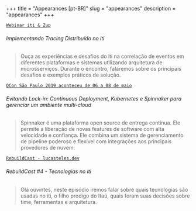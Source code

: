 +++
title = "Appearances [pt-BR]"
slug = "appearances"
description = "appearances"
+++

[`Webinar iti & Zup`](https://www.youtube.com/watch?v=maVarWMEVgk&t=1s)

###### Implementando Tracing Distribuído no iti

>Ouça as experiências e desafios do iti na correlação de eventos em diferentes plataformas e sistemas utilizando arquitetura de microsserviços. Durante o encontro, falaremos sobre os principais desafios e exemplos práticos de solução.

[`QCon São Paulo 2019 aconteceu de 06 a 08 de maio`](https://www.infoq.com/br/presentations/evitando-lock-in/)

###### Evitando Lock-in: Continuous Deployment, Kubernetes e Spinnaker para gerenciar um ambiente multi-cloud

> Spinnaker é uma plataforma open source de entrega contínua. Ele permite a liberação de novas features de software com alta velocidade e confiança. Ele combina um sistema de gerenciamento de pipeline poderoso e flexível com integrações aos principais provedores de nuvem.

[`RebuildCast - lucasteles.dev`](https://lucasteles.dev/rebuildcast-4-tecnologias-no-iti/)

###### RebuildCast #4 - Tecnologias no iti

> Olá ouvintes, neste episódio iremos falar sobre quais tecnologias são usadas no iti, o filho prodigo do Itaú, quais foram suas decisões sobre time, ferramentas e arquitetura.